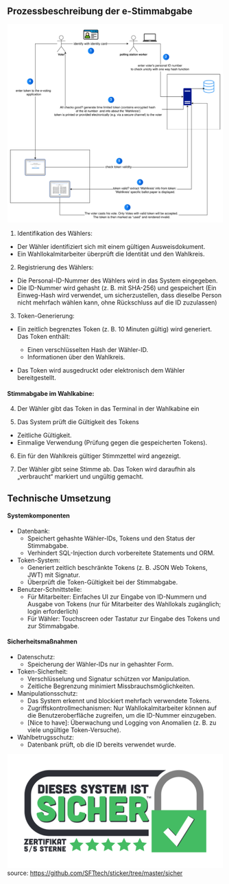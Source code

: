 ## Prozessbeschreibung der e-Stimmabgabe

![e-Stimme](./../resources/e-stimme-steps.png)

1. Identifikation des Wählers:

- Der Wähler identifiziert sich mit einem gültigen Ausweisdokument.
- Ein Wahllokalmitarbeiter überprüft die Identität und den Wahlkreis.

2. Registrierung des Wählers:

- Die Personal-ID-Nummer des Wählers wird in das System eingegeben.
- Die ID-Nummer wird gehasht (z. B. mit SHA-256) und gespeichert (Ein Einweg-Hash wird verwendet, um sicherzustellen, dass dieselbe Person nicht mehrfach wählen kann, ohne Rückschluss auf die ID zuzulassen)

3. Token-Generierung:

- Ein zeitlich begrenztes Token (z. B. 10 Minuten gültig) wird generiert. Das Token enthält:

  - Einen verschlüsselten Hash der Wähler-ID.
  - Informationen über den Wahlkreis.

- Das Token wird ausgedruckt oder elektronisch dem Wähler bereitgestellt.

#### Stimmabgabe im Wahlkabine:

4. Der Wähler gibt das Token in das Terminal in der Wahlkabine ein

5. Das System prüft die Gültigkeit des Tokens

- Zeitliche Gültigkeit.
- Einmalige Verwendung (Prüfung gegen die gespeicherten Tokens).

6. Ein für den Wahlkreis gültiger Stimmzettel wird angezeigt.

7. Der Wähler gibt seine Stimme ab. Das Token wird daraufhin als „verbraucht“ markiert und ungültig gemacht.

## Technische Umsetzung

#### Systemkomponenten

- Datenbank:
  - Speichert gehashte Wähler-IDs, Tokens und den Status der Stimmabgabe.
  - Verhindert SQL-Injection durch vorbereitete Statements und ORM.
- Token-System:
  - Generiert zeitlich beschränkte Tokens (z. B. JSON Web Tokens, JWT) mit Signatur.
  - Überprüft die Token-Gültigkeit bei der Stimmabgabe.
- Benutzer-Schnittstelle:
  - Für Mitarbeiter: Einfaches UI zur Eingabe von ID-Nummern und Ausgabe von Tokens (nur für Mitarbeiter des Wahllokals zugänglich; login erforderlich)
  - Für Wähler: Touchscreen oder Tastatur zur Eingabe des Tokens und zur Stimmabgabe.

#### Sicherheitsmaßnahmen

- Datenschutz:
  - Speicherung der Wähler-IDs nur in gehashter Form.
- Token-Sicherheit:
  - Verschlüsselung und Signatur schützen vor Manipulation.
  - Zeitliche Begrenzung minimiert Missbrauchsmöglichkeiten.
- Manipulationsschutz:
  - Das System erkennt und blockiert mehrfach verwendete Tokens.
  - Zugriffskontrollmechanismen: Nur Wahllokalmitarbeiter können auf die Benutzeroberfläche zugreifen, um die ID-Nummer einzugeben.
  - [Nice to have]: Überwachung und Logging von Anomalien (z. B. zu viele ungültige Token-Versuche).
- Wahlbetrugsschutz:
  - Datenbank prüft, ob die ID bereits verwendet wurde.

![sicher](./../resources/sicher.png)
source: https://github.com/SFTtech/sticker/tree/master/sicher
